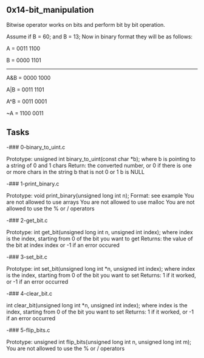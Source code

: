 ## 0x14-bit_manipulation
Bitwise operator works on bits and perform bit by bit operation.

Assume if B = 60; and B = 13; Now in binary format they will be as follows:

A = 0011 1100

B = 0000 1101

-----------------

A&B = 0000 1000

A|B = 0011 1101

A^B = 0011 0001

~A  = 1100 0011
## Tasks 


 -### 0-binary_to_uint.c


Prototype: unsigned int binary_to_uint(const char *b);
where b is pointing to a string of 0 and 1 chars
Return: the converted number, or 0 if
there is one or more chars in the string b that is not 0 or 1
b is NULL


 -### 1-print_binary.c 


Prototype: void print_binary(unsigned long int n);
Format: see example
You are not allowed to use arrays
You are not allowed to use malloc
You are not allowed to use the % or / operators


 -### 2-get_bit.c


Prototype: int get_bit(unsigned long int n, unsigned int index);
where index is the index, starting from 0 of the bit you want to get
Returns: the value of the bit at index index or -1 if an error occured


 -### 3-set_bit.c


Prototype: int set_bit(unsigned long int *n, unsigned int index);
where index is the index, starting from 0 of the bit you want to set
Returns: 1 if it worked, or -1 if an error occurred


 -### 4-clear_bit.c


 int clear_bit(unsigned long int *n, unsigned int index);
where index is the index, starting from 0 of the bit you want to set
Returns: 1 if it worked, or -1 if an error occurred


 -### 5-flip_bits.c


Prototype: unsigned int flip_bits(unsigned long int n, unsigned long int m);
You are not allowed to use the % or / operators
